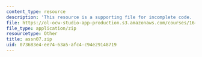 ```yaml
---
content_type: resource
description: 'This resource is a supporting file for incomplete code. '
file: https://ol-ocw-studio-app-production.s3.amazonaws.com/courses/16-410-principles-of-autonomy-and-decision-making-fall-2010/073683e4ee7463a5afc4c94e29148719_assn07.zip
file_type: application/zip
resourcetype: Other
title: assn07.zip
uid: 073683e4-ee74-63a5-afc4-c94e29148719
---
```

